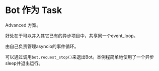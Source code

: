 # Bot 作为 Task

Advanced 方案。

好处在于可以并入其它已有的异步项目中，共享同一个event_loop。

由自己负责管理asyncio的事件循环。

可以通过调用`bot.request_stop()`来退出Bot。本例程简单地使用了一个异步sleep并退出运行。

